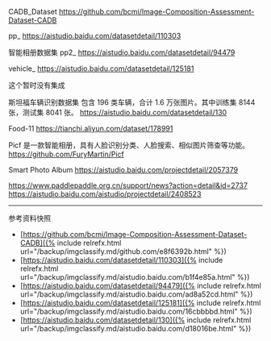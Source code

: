 CADB_Dataset
<https://github.com/bcmi/Image-Composition-Assessment-Dataset-CADB>

pp_
<https://aistudio.baidu.com/datasetdetail/110303>

智能相册数据集 pp2_
<https://aistudio.baidu.com/datasetdetail/94479>

vehicle_
<https://aistudio.baidu.com/datasetdetail/125181>

这个暂时没有集成

斯坦福车辆识别数据集
包含 196 类车辆，合计 1.6 万张图片。其中训练集 8144 张，测试集 8041 张。
<https://aistudio.baidu.com/datasetdetail/130>

Food-11
https://tianchi.aliyun.com/dataset/178991

Picf 是一款智能相册，具有人脸识别分类、人脸搜索、相似图片筛查等功能。
https://github.com/FuryMartin/Picf

Smart Photo Album
https://aistudio.baidu.com/projectdetail/2057379

https://www.paddlepaddle.org.cn/support/news?action=detail&id=2737
https://aistudio.baidu.com/aistudio/projectdetail/2408523


<hr class='reviewline'/>
<p class='reviewtip'><script type='text/javascript' src='{% include relref.html url="/assets/reviewjs/kvision/imgclassify/imgclassify.md.js" %}'></script></p>
<font class='ref_snapshot'>参考资料快照</font>

- [https://github.com/bcmi/Image-Composition-Assessment-Dataset-CADB]({% include relrefx.html url="/backup/imgclassify.md/github.com/e8f6392b.html" %})
- [https://aistudio.baidu.com/datasetdetail/110303]({% include relrefx.html url="/backup/imgclassify.md/aistudio.baidu.com/b1f4e85a.html" %})
- [https://aistudio.baidu.com/datasetdetail/94479]({% include relrefx.html url="/backup/imgclassify.md/aistudio.baidu.com/ad8a52cd.html" %})
- [https://aistudio.baidu.com/datasetdetail/125181]({% include relrefx.html url="/backup/imgclassify.md/aistudio.baidu.com/16cbbbbd.html" %})
- [https://aistudio.baidu.com/datasetdetail/130]({% include relrefx.html url="/backup/imgclassify.md/aistudio.baidu.com/d18016be.html" %})
